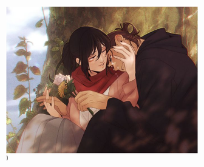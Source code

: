 ![image alt](https://github.com/Social-Tragedy/tragediessorrow/blob/09e9caca7e0a82f57ff04b9bb7729d7ab5a83492/643f8a94b4877579ec2710ddf6a20bd5.jpg))
